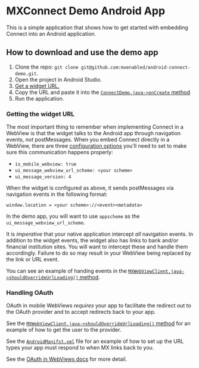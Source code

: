 # MXConnect Demo Android App
This is a simple application that shows how to get started with embedding Connect into an Android application.


## How to download and use the demo app
1. Clone the repo: `git clone git@github.com:mxenabled/android-connect-demo.git`.
2. Open the project in Android Studio.
3. [Get a widget URL.](https://docs.mx.com/api#request_a_connect_url)
4. Copy the URL and paste it into the [`ConnectDemo.java->onCreate` method](https://github.com/mxenabled/android-connect-demo/blob/main/app/src/main/java/com/example/atriumconnectdemo/ConnectDemo.java#L35)
5. Run the application.

### Getting the widget URL
The most important thing to remember when implementing Connect in a WebView is that the widget talks to the Android app through navigation events, *not* postMessages. When you embed Connect directly in a WebView, there are three [configuration options](https://docs.mx.com/api#request_a_connect_url) you'll need to set to make sure this communication happens properly:
- `is_mobile_webview: true`
- `ui_message_webview_url_scheme: <your scheme>`
- `ui_message_version: 4`

When the widget is configured as above, it sends postMessages via navigation events in the following format:

`window.location = <your scheme>://<event><metadata>`

In the demo app, you will want to use `appscheme` as the `ui_message_webview_url_scheme`.

It is *imperative* that your native application intercept *all* navigation events. In addition to the widget events, the widget also has links to bank and/or financial institution sites. You will want to intercept these and handle them accordingly. Failure to do so may result in your WebView being replaced by the link or URL event.

You can see an example of handing events in the [`MXWebViewClient.java->shouldOverrideUrlLoading()` method](https://github.com/mxenabled/android-connect-demo/blob/main/app/src/main/java/com/example/atriumconnectdemo/MXWebViewClient.java#L30-L60).


### Handling OAuth
OAuth in mobile WebViews *requires* your app to facilitate the redirect out to the OAuth provider and to accept redirects back to your app.

See the [`MXWebViewClient.java->shouldOverrideUrlLoading()` method](https://github.com/mxenabled/android-connect-demo/blob/main/app/src/main/java/com/example/atriumconnectdemo/MXWebViewClient.java#L46-L52) for an example of how to get the user to the provider.

See the [`AndroidManifst.xml`](https://github.com/mxenabled/android-connect-demo/blob/main/app/src/main/AndroidManifest.xml#L21-L30) file for an example of how to set up the URL types your app must respond to when MX links back to you.

See the [OAuth in WebViews docs](https://docs.mx.com/api#dealing_with_oauth_in_webviews) for more detail.
